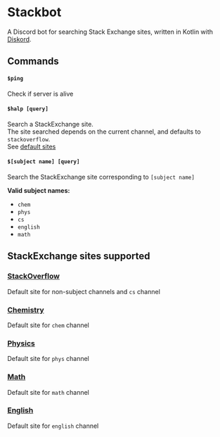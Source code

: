 # Stackbot
A Discord bot for searching Stack Exchange sites, written in Kotlin with [Diskord](https://github.com/JesseCorbett/Diskord).

## Commands

#### `$ping`
Check if server is alive

#### `$halp [query]`
Search a StackExchange site.   
The site searched depends on the current channel, and defaults to `stackoverflow`.  
See [default sites](#stackExchange-sites-supported)

#### `$[subject name] [query]`
Search the StackExchange site corresponding to `[subject name]`

**Valid subject names:**
- `chem`
- `phys`
- `cs`
- `english`
- `math`

## StackExchange sites supported
### [StackOverflow](https://stackoverflow.com)
Default site for non-subject channels and `cs` channel

### [Chemistry](https://chemistry.stackexchange.com/)
Default site for `chem` channel

### [Physics](https://physics.stackexchange.com/)
Default site for `phys` channel

### [Math](https://math.stackexchange.com/)
Default site for `math` channel

### [English](https://english.stackexchange.com/)
Default site for `english` channel
